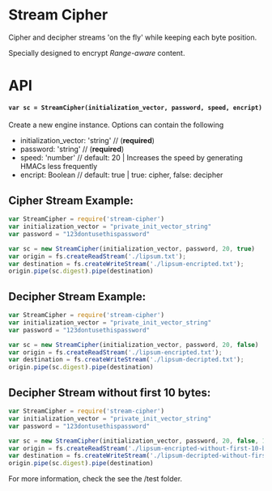 Stream Cipher
=== 

Cipher and decipher streams 'on the fly' while keeping each byte position.

Specially designed to encrypt *Range-aware* content.

API
===


#### `var sc = StreamCipher(initialization_vector, password, speed, encript)`

Create a new engine instance. Options can contain the following

- initialization_vector: 'string' // (**required**)
- password: 'string' // (**required**)
- speed: 'number' // default: 20 | Increases the speed by generating HMACs less frequently
- encript: Boolean // default: true | true: cipher, false: decipher

Cipher Stream Example:
---
```javascript
var StreamCipher = require('stream-cipher')
var initialization_vector = "private_init_vector_string"
var password = "123dontusethispassword"

var sc = new StreamCipher(initialization_vector, password, 20, true)
var origin = fs.createReadStream('./lipsum.txt');
var destination = fs.createWriteStream('./lipsum-encripted.txt');
origin.pipe(sc.digest).pipe(destination)
```

Decipher Stream Example:
---
```javascript
var StreamCipher = require('stream-cipher')
var initialization_vector = "private_init_vector_string"
var password = "123dontusethispassword"

var sc = new StreamCipher(initialization_vector, password, 20, false)
var origin = fs.createReadStream('./lipsum-encripted.txt');
var destination = fs.createWriteStream('./lipsum-decripted.txt');
origin.pipe(sc.digest).pipe(destination)
```

Decipher Stream without first 10 bytes:
---
```javascript
var StreamCipher = require('stream-cipher')
var initialization_vector = "private_init_vector_string"
var password = "123dontusethispassword"

var sc = new StreamCipher(initialization_vector, password, 20, false, 10)
var origin = fs.createReadStream('./lipsum-encripted-without-first-10-bytes.txt');
var destination = fs.createWriteStream('./lipsum-decripted-without-first-10-bytes.txt');
origin.pipe(sc.digest).pipe(destination)
```

For more information, check the see the /test folder.